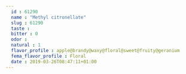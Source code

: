 ```yaml
---
  id : 61290
  name : "Methyl citronellate"
  slug : 61290
  taste : 
  bitter : 0
  odor : 
  natural : 1
  flavor_profile : apple@brandy@waxy@floral@sweet@fruity@geranium
  fema_flavor_profile : Floral
  date : 2019-03-26T08:47:11+01:00
---
```



